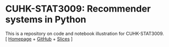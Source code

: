 # **CUHK**-**STAT3009**: Recommender systems in Python

This is a repository on code and notebook illustration for CUHK-STAT3009. [ [Homepage](https://www.bendai.org/STAT3009/) + [GitHub](https://github.com/statmlben/CUHK-STAT3009) + [Slices]() ]

